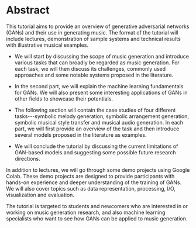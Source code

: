 # Abstract

This tutorial aims to provide an overview of generative adversarial networks (GANs) and their use in generating music. The format of the tutorial will include lectures, demonstration of sample systems and technical results with illustrative musical examples.

- We will start by discussing the scope of music generation and introduce various tasks that can broadly be regarded as music generation. For each task, we will then discuss its challenges, commonly used approaches and some notable systems proposed in the literature.

- In the second part, we will explain the machine learning fundamentals for GANs. We will also present some interesting applications of GANs in other fields to showcase their potentials.

- The following section will contain the case studies of four different tasks---symbolic melody generation, symbolic arrangement generation, symbolic musical style transfer and musical audio generation. In each part, we will first provide an overview of the task and then introduce several models proposed in the literature as examples.

- We will conclude the tutorial by discussing the current limitations of GAN-based models and suggesting some possible future research directions.

In addition to lectures, we will go through some demo projects using Google Colab. These demo projects are designed to provide participants with hands-on experience and deeper understanding of the training of GANs. We will also cover topics such as data representation, processing, I/O, visualization and evaluation.

The tutorial is targeted to students and newcomers who are interested in or working on music generation research, and also machine learning specialists who want to see how GANs can be applied to music generation.
